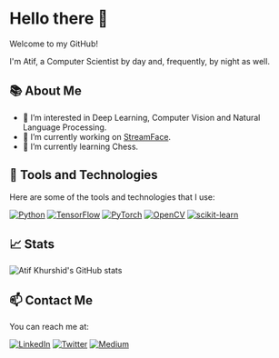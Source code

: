 <!---
atifkhurshid100/atifkhurshid100 is a ✨ special ✨ repository because its `README.md` (this file) appears on your GitHub profile.
You can click the Preview link to take a look at your changes.
--->

# Hello there 👋
Welcome to my GitHub!

I'm Atif, a Computer Scientist by day and, frequently, by night as well.

## 📚 About Me
- 👀 I’m interested in Deep Learning, Computer Vision and Natural Language Processing.
- 🔭 I’m currently working on [StreamFace](https://github.com/atifkhurshid/streamface).
- 🌱 I’m currently learning Chess.

## 🔧 Tools and Technologies
Here are some of the tools and technologies that I use:

[![Python](https://img.shields.io/badge/python-3670A0?style=for-the-badge&logo=python&logoColor=ffdd54)](#)
[![TensorFlow](https://img.shields.io/badge/TensorFlow-%23FF6F00.svg?style=for-the-badge&logo=TensorFlow&logoColor=white)](#)
[![PyTorch](https://img.shields.io/badge/PyTorch-%23EE4C2C.svg?style=for-the-badge&logo=PyTorch&logoColor=white)](#)
[![OpenCV](https://img.shields.io/badge/opencv-%23white.svg?style=for-the-badge&logo=opencv&logoColor=white)](#)
[![scikit-learn](https://img.shields.io/badge/scikit--learn-%23F7931E.svg?style=for-the-badge&logo=scikit-learn&logoColor=white)](#)

## 📈 Stats
![Atif Khurshid's GitHub stats](https://github-readme-stats.vercel.app/api?username=atifkhurshid&show_icons=true&theme=dark)

## 📫 Contact Me
You can reach me at:

[![LinkedIn](https://img.shields.io/badge/linkedin-%230077B5.svg?style=for-the-badge&logo=linkedin&logoColor=white)](https://www.linkedin.com/in/atifkhurshid)
[![Twitter](https://img.shields.io/badge/Twitter-%231DA1F2.svg?style=for-the-badge&logo=Twitter&logoColor=white)](https://www.twitter.com/atifkhurshid100)
[![Medium](https://img.shields.io/badge/Medium-12100E?style=for-the-badge&logo=medium&logoColor=white)](https://atifkhurshid.medium.com/)

